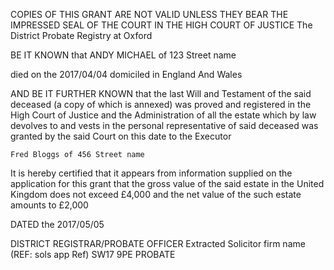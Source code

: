 COPIES OF THIS GRANT ARE NOT VALID UNLESS
THEY BEAR THE IMPRESSED SEAL OF THE COURT
IN THE HIGH COURT OF JUSTICE
The District Probate Registry at Oxford

BE IT KNOWN that ANDY MICHAEL
of 123 Street name

died on the 2017/04/04 
domiciled in England And Wales

AND BE IT FURTHER KNOWN that the last Will and Testament of the said deceased (a copy of which is annexed) was proved and registered in the High Court of Justice and the Administration of all the estate which by law devolves to and vests in the personal representative of said deceased was granted by the said Court on this date to the Executor

    Fred Bloggs of 456 Street name

It is hereby certified that it appears from information supplied on the application for this grant that the gross value of the said estate in the United Kingdom does not exceed &pound;4,000 and the net value of the such estate amounts to &pound;2,000

DATED the 2017/05/05

DISTRICT REGISTRAR/PROBATE OFFICER
Extracted Solicitor firm name (REF: sols app Ref) SW17 9PE
PROBATE
